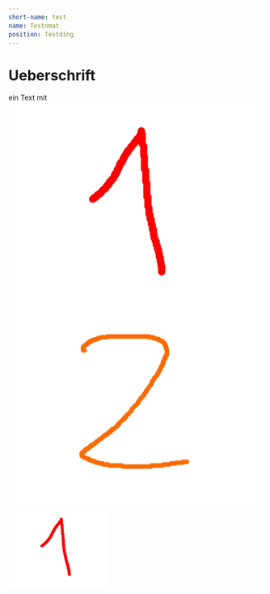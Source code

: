 ```yaml
---
short-name: test
name: Testomat
position: Testding
---
```

# Ueberschrift

ein Text mit  
![bild](bilder/test.jpg)  
[![bild](bilder/test2.jpg)](bilder/test2.jpg)  
<img src="bilder/test.jpg" width=200px>
